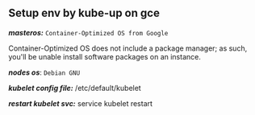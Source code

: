 ## Setup env by kube-up on gce
***masteros:*** ```Container-Optimized OS from Google```

Container-Optimized OS does not include a package manager; as such, you'll be unable install software packages on an instance.

***nodes os***: ```Debian GNU```

***kubelet config file:*** /etc/default/kubelet

***restart kubelet svc:*** service kubelet restart
